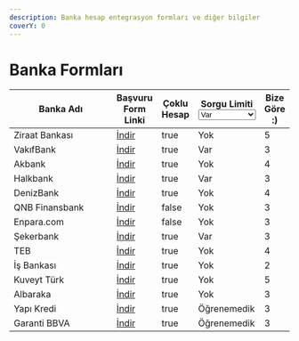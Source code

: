 ```yaml
---
description: Banka hesap entegrasyon formları ve diğer bilgiler
coverY: 0
---
```


# Banka Formları



<table><thead><tr><th width="241">Banka Adı</th><th>Başvuru Form Linki</th><th data-type="checkbox">Çoklu Hesap</th><th>Sorgu Limiti<select><option value="bKITDPoLqg7O" label="Var" color="blue"></option><option value="EG3HKsc1VfJR" label="Yok" color="blue"></option><option value="Iuc2dXwp7gbT" label="Öğrenemedik" color="blue"></option></select></th><th data-type="rating" data-max="5">Bize Göre :)</th></tr></thead><tbody><tr><td>Ziraat Bankası</td><td><a href="https://docs.google.com/document/d/1tNb3-_5wmVoQB80sGJFcYRxVFPOuOjKF/view">İndir</a></td><td>true</td><td><span data-option="EG3HKsc1VfJR">Yok</span></td><td>5</td></tr><tr><td>VakıfBank</td><td><a href="https://docs.google.com/document/u/4/d/1-vvNpyyjxtKnpX9RzwHGAkkdF9ANEVe0/view">İndir</a></td><td>true</td><td><span data-option="bKITDPoLqg7O">Var</span></td><td>3</td></tr><tr><td>Akbank</td><td><a href="https://docs.google.com/document/d/1wbEzrzNVM4JH5E3emeP1qxl7NR1DQhUl/view">İndir</a></td><td>true</td><td><span data-option="EG3HKsc1VfJR">Yok</span></td><td>4</td></tr><tr><td>Halkbank</td><td><a href="https://docs.google.com/document/d/1HZNwrJp9iBtu1Sh0FAobsMi-JXBBgmBU/view">İndir</a></td><td>true</td><td><span data-option="bKITDPoLqg7O">Var</span></td><td>3</td></tr><tr><td>DenizBank</td><td><a href="https://docs.google.com/document/d/1CceDnjsODNZyp9tCu-SWDYfnbF2sfcWl/view">İndir</a></td><td>true</td><td><span data-option="EG3HKsc1VfJR">Yok</span></td><td>4</td></tr><tr><td>QNB Finansbank</td><td><a href="https://docs.google.com/document/d/1Hbrs0O6uWK1-D13T0fbWC4NkjEuAiMx5/view">İndir</a></td><td>false</td><td><span data-option="EG3HKsc1VfJR">Yok</span></td><td>3</td></tr><tr><td>Enpara.com</td><td><a href="https://docs.google.com/document/d/1ApV3-JegrM-3bmLm-g3txGDShHNgl0c9/view">İndir</a></td><td>false</td><td><span data-option="EG3HKsc1VfJR">Yok</span></td><td>3</td></tr><tr><td>Şekerbank</td><td><a href="https://docs.google.com/document/d/1BLKWwMkTxGQ7XU0xK1mO__nQDo2ylye5/view">İndir</a></td><td>true</td><td><span data-option="bKITDPoLqg7O">Var</span></td><td>3</td></tr><tr><td>TEB</td><td><a href="https://docs.google.com/document/d/1Hm8-18G3LrjOaqwDcv4qEBv-ybMIZo7u/view">İndir</a></td><td>true</td><td><span data-option="EG3HKsc1VfJR">Yok</span></td><td>4</td></tr><tr><td>İş Bankası</td><td><a href="https://docs.google.com/document/d/1hf9nTEyUt8HpTD9z_SgiPG110YSJHkC3/view">İndir</a></td><td>true</td><td><span data-option="EG3HKsc1VfJR">Yok</span></td><td>2</td></tr><tr><td>Kuveyt Türk</td><td><a href="https://docs.google.com/document/d/1DqF0I9OVlT3tmZvHtyB6YlEamRjhMt21/view">İndir</a></td><td>true</td><td><span data-option="EG3HKsc1VfJR">Yok</span></td><td>5</td></tr><tr><td>Albaraka</td><td><a href="https://docs.google.com/document/d/1HijVfmo0bDDA9BquB6EHMGO2Wk50EE6c/view">İndir</a></td><td>true</td><td><span data-option="EG3HKsc1VfJR">Yok</span></td><td>3</td></tr><tr><td>Yapı Kredi</td><td><a href="https://docs.google.com/document/d/1FFJoUSn7WkfDlyzVrNEcjaosQyplk7Gz/view">İndir</a></td><td>true</td><td><span data-option="Iuc2dXwp7gbT">Öğrenemedik</span></td><td>3</td></tr><tr><td>Garanti BBVA</td><td><a href="https://docs.google.com/document/d/1hYnoz0V9vEAv5-OK6brIeXSGW2gtasma/view">İndir</a></td><td>true</td><td><span data-option="Iuc2dXwp7gbT">Öğrenemedik</span></td><td>3</td></tr></tbody></table>
